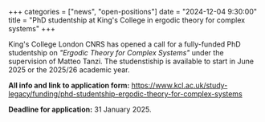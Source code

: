 +++
categories = ["news", "open-positions"]
date = "2024-12-04 9:30:00"
title = "PhD studentship at King's College in ergodic theory for complex systems"
+++

King's College London CNRS has opened a call for a fully-funded PhD studentship on *"Ergodic Theory for Complex Systems"*
under the supervision of Matteo Tanzi. The studenstiship is available to start in June 2025 or the 2025/26 academic year.

**All info and link to application form:** 
<https://www.kcl.ac.uk/study-legacy/funding/phd-studentship-ergodic-theory-for-complex-systems>

**Deadline for application:** 31 January 2025.
